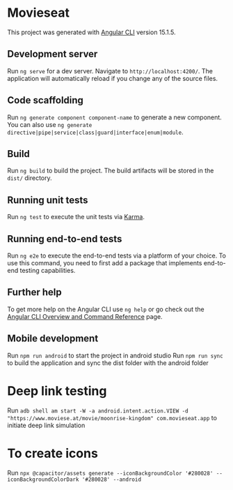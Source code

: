 # Movieseat

This project was generated with [Angular CLI](https://github.com/angular/angular-cli) version 15.1.5.

## Development server

Run `ng serve` for a dev server. Navigate to `http://localhost:4200/`. The application will automatically reload if you change any of the source files.

## Code scaffolding

Run `ng generate component component-name` to generate a new component. You can also use `ng generate directive|pipe|service|class|guard|interface|enum|module`.

## Build

Run `ng build` to build the project. The build artifacts will be stored in the `dist/` directory.

## Running unit tests

Run `ng test` to execute the unit tests via [Karma](https://karma-runner.github.io).

## Running end-to-end tests

Run `ng e2e` to execute the end-to-end tests via a platform of your choice. To use this command, you need to first add a package that implements end-to-end testing capabilities.

## Further help

To get more help on the Angular CLI use `ng help` or go check out the [Angular CLI Overview and Command Reference](https://angular.io/cli) page.

## Mobile development

Run `npm run android` to start the project in android studio
Run `npm run sync` to build the application and sync the dist folder with the android folder

# Deep link testing

Run `adb shell am start -W -a android.intent.action.VIEW -d "https://www.moviese.at/movie/moonrise-kingdom" com.movieseat.app` to initiate deep link simulation

# To create icons

Run `npx @capacitor/assets generate --iconBackgroundColor '#280028' --iconBackgroundColorDark '#280028' --android`
